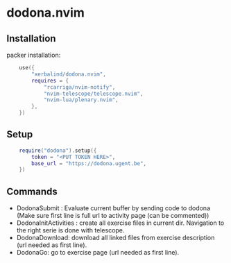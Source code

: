 # dodona.nvim

## Installation
packer installation:
```lua
	use({
		"xerbalind/dodona.nvim",
		requires = {
			"rcarriga/nvim-notify",
			"nvim-telescope/telescope.nvim",
			"nvim-lua/plenary.nvim",
		},
	})
```
## Setup
```lua
	require("dodona").setup({
		token = "<PUT TOKEN HERE>",
		base_url = "https://dodona.ugent.be",
	})
```
## Commands
- DodonaSubmit : Evaluate current buffer by sending code to dodona <br>
                (Make sure first line is full url to activity page (can be commented))
- DodonaInitActivities : create all exercise files in current dir. Navigation to the right serie is done with telescope.
- DodonaDownload: download all linked files from exercise description (url needed as first line).
- DodonaGo: go to exercise page (url needed as first line).
